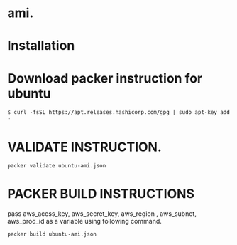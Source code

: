 # ami.

# Installation

# Download packer instruction for ubuntu

```
$ curl -fsSL https://apt.releases.hashicorp.com/gpg | sudo apt-key add -
```

# VALIDATE INSTRUCTION.

```
packer validate ubuntu-ami.json
```

# PACKER BUILD INSTRUCTIONS 
pass aws_acess_key, aws_secret_key, aws_region , aws_subnet, aws_prod_id as a variable using following command.
```
packer build ubuntu-ami.json
```

